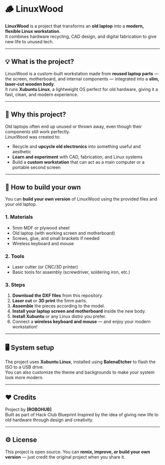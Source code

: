 # 🪵 LinuxWood

**LinuxWood** is a project that transforms an **old laptop** into a **modern, flexible Linux workstation**.  
It combines hardware recycling, CAD design, and digital fabrication to give new life to unused tech.

---

## 💡 What is the project?

LinuxWood is a custom-built workstation made from **reused laptop parts** — the screen, motherboard, and internal components — integrated into a **slim, laser-cut wooden body**.  
It runs **Xubuntu Linux**, a lightweight OS perfect for old hardware, giving it a fast, clean, and modern experience.

---

## 🎯 Why this project?

Old laptops often end up unused or thrown away, even though their components still work perfectly.  
LinuxWood was created to:
- Recycle and **upcycle old electronics** into something useful and aesthetic  
- **Learn and experiment** with CAD, fabrication, and Linux systems  
- Build a **custom workstation** that can act as a main computer or a portable second screen  

---

## 🧰 How to build your own

You can **build your own version** of LinuxWood using the provided files and your old laptop.

### 1. Materials
- 5mm MDF or plywood sheet  
- Old laptop (with working screen and motherboard)  
- Screws, glue, and small brackets if needed  
- Wireless keyboard and mouse  

### 2. Tools
- Laser cutter (or CNC/3D printer)  
- Basic tools for assembly (screwdriver, soldering iron, etc.)  

### 3. Steps
1. **Download the DXF files** from this repository.  
2. **Laser cut** or **3D print** the 5mm parts.  
3. **Assemble** the pieces according to the model.  
4. **Install your laptop screen and motherboard** inside the new body.  
5. **Install Xubuntu** or any Linux distro you prefer.  
6. Connect a **wireless keyboard and mouse** — and enjoy your modern workstation!  

---

## 🖥️ System setup

The project uses **Xubuntu Linux**, installed using **BalenaEtcher** to flash the ISO to a USB drive.  
You can also customize the theme and backgrounds to make your system look more modern.  

---

## ❤️ Credits

Project by **[ROBOHUB]**  
Built as part of Hack Club Blueprint
Inspired by the idea of giving new life to old hardware through design and creativity.  

---

## ⚙️ License

This project is open source. You can **remix, improve, or build your own version** — just credit the original project when you share it.
